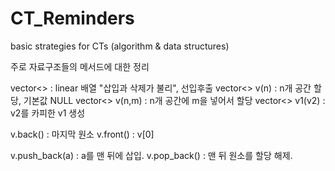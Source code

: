 # CT_Reminders
basic strategies for CTs (algorithm &amp; data structures)

주로 자료구조들의 메서드에 대한 정리

vector<> : linear 배열 "삽입과 삭제가 불리", 선입후출
vector<> v(n) : n개 공간 할당, 기본값 NULL
vector<> v(n,m) : n개 공간에 m을 넣어서 할당
vector<> v1(v2) : v2를 카피한 v1 생성 

v.back() : 마지막 원소
v.front() : v[0]

v.push_back(a) : a를 맨 뒤에 삽입.
v.pop_back() : 맨 뒤 원소를 할당 해제. 











